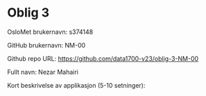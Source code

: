 Oblig 3
=======
OsloMet brukernavn: s374148

GitHub brukernavn: NM-00

Github repo URL: https://github.com/data1700-v23/oblig-3-NM-00

Fullt navn: Nezar Mahairi

Kort beskrivelse av applikasjon (5-10 setninger):
